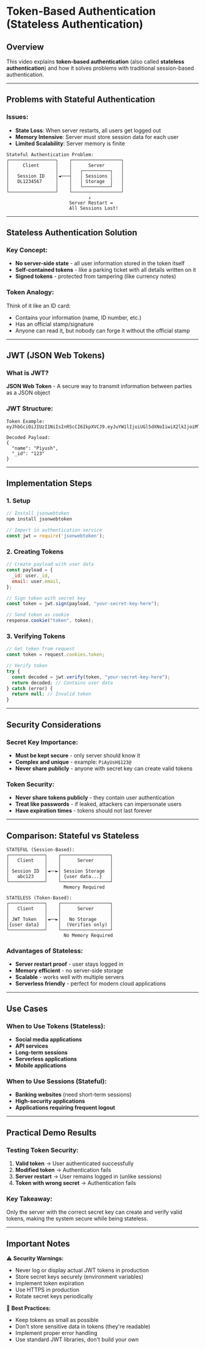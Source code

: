 # Token-Based Authentication (Stateless Authentication)

## Overview

This video explains **token-based authentication** (also called **stateless authentication**) and how it solves problems with traditional session-based authentication.

---

## Problems with Stateful Authentication

### Issues:

- **State Loss**: When server restarts, all users get logged out
- **Memory Intensive**: Server must store session data for each user
- **Limited Scalability**: Server memory is finite

```
Stateful Authentication Problem:
┌─────────────────┐    ┌──────────────────┐
│     Client      │    │      Server      │
│                 │    │   ┌──────────┐   │
│   Session ID    │◄───┤   │ Sessions │   │
│   DL1234567     │    │   │ Storage  │   │
│                 │    │   └──────────┘   │
└─────────────────┘    └──────────────────┘
                              ↓
                       Server Restart =
                       All Sessions Lost!

```

---

## Stateless Authentication Solution

### Key Concept:

- **No server-side state** - all user information stored in the token itself
- **Self-contained tokens** - like a parking ticket with all details written on it
- **Signed tokens** - protected from tampering (like currency notes)

### Token Analogy:

Think of it like an ID card:

- Contains your information (name, ID number, etc.)
- Has an official stamp/signature
- Anyone can read it, but nobody can forge it without the official stamp

---

## JWT (JSON Web Tokens)

### What is JWT?

**JSON Web Token** - A secure way to transmit information between parties as a JSON object

### JWT Structure:

```
Token Example:
eyJhbGciOiJIUzI1NiIsInR5cCI6IkpXVCJ9.eyJuYW1lIjoiUGl5dXNoIiwiX2lkIjoiMTIzIn0.signature

Decoded Payload:
{
  "name": "Piyush",
  "_id": "123"
}

```

---

## Implementation Steps

### 1. Setup

```jsx
// Install jsonwebtoken
npm install jsonwebtoken

// Import in authentication service
const jwt = require('jsonwebtoken');

```

### 2. Creating Tokens

```jsx
// Create payload with user data
const payload = {
  _id: user._id,
  email: user.email,
};

// Sign token with secret key
const token = jwt.sign(payload, "your-secret-key-here");

// Send token as cookie
response.cookie("token", token);
```

### 3. Verifying Tokens

```jsx
// Get token from request
const token = request.cookies.token;

// Verify token
try {
  const decoded = jwt.verify(token, "your-secret-key-here");
  return decoded; // Contains user data
} catch (error) {
  return null; // Invalid token
}
```

---

## Security Considerations

### Secret Key Importance:

- **Must be kept secure** - only server should know it
- **Complex and unique** - example: `PiAyUsH$123@`
- **Never share publicly** - anyone with secret key can create valid tokens

### Token Security:

- **Never share tokens publicly** - they contain user authentication
- **Treat like passwords** - if leaked, attackers can impersonate users
- **Have expiration times** - tokens should not last forever

---

## Comparison: Stateful vs Stateless

```
STATEFUL (Session-Based):
┌─────────────┐    ┌──────────────────┐
│   Client    │    │      Server      │
│             │    │                  │
│ Session ID  │◄──►│ Session Storage  │
│   abc123    │    │ {user data...}   │
└─────────────┘    └──────────────────┘
                     Memory Required

STATELESS (Token-Based):
┌─────────────┐    ┌──────────────────┐
│   Client    │    │      Server      │
│             │    │                  │
│ JWT Token   │◄──►│   No Storage     │
│{user data}  │    │  (Verifies only) │
└─────────────┘    └──────────────────┘
                     No Memory Required

```

### Advantages of Stateless:

- **Server restart proof** - user stays logged in
- **Memory efficient** - no server-side storage
- **Scalable** - works well with multiple servers
- **Serverless friendly** - perfect for modern cloud applications

---

## Use Cases

### When to Use Tokens (Stateless):

- **Social media applications**
- **API services**
- **Long-term sessions**
- **Serverless applications**
- **Mobile applications**

### When to Use Sessions (Stateful):

- **Banking websites** (need short-term sessions)
- **High-security applications**
- **Applications requiring frequent logout**

---

## Practical Demo Results

### Testing Token Security:

1. **Valid token** → User authenticated successfully
2. **Modified token** → Authentication fails
3. **Server restart** → User remains logged in (unlike sessions)
4. **Token with wrong secret** → Authentication fails

### Key Takeaway:

Only the server with the correct secret key can create and verify valid tokens, making the system secure while being stateless.

---

## Important Notes

⚠️ **Security Warnings:**

- Never log or display actual JWT tokens in production
- Store secret keys securely (environment variables)
- Implement token expiration
- Use HTTPS in production
- Rotate secret keys periodically

📝 **Best Practices:**

- Keep tokens as small as possible
- Don't store sensitive data in tokens (they're readable)
- Implement proper error handling
- Use standard JWT libraries, don't build your own
